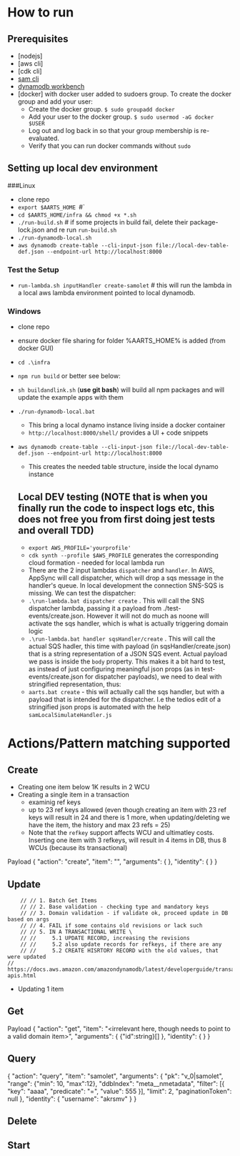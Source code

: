 # How to run

## Prerequisites
- [nodejs]
- [aws cli]
- [cdk cli]
- [sam cli](https://docs.aws.amazon.com/serverless-application-model/latest/developerguide/serverless-sam-cli-install-linux.html)
- [dynamodb workbench](https://docs.aws.amazon.com/amazondynamodb/latest/developerguide/workbench.settingup.html)
- [docker] with docker user added to sudoers group. To create the docker group and add your user:
  - Create the docker group. `$ sudo groupadd docker`
  - Add your user to the docker group. `$ sudo usermod -aG docker $USER`
  - Log out and log back in so that your group membership is re-evaluated. 
  - Verify that you can run docker commands without `sudo`

## Setting up local dev environment
###Linux
- clone repo
- `export $AARTS_HOME `#<path to repo>`
- `cd $AARTS_HOME/infra && chmod +x *.sh`
- `./run-build.sh` # if some projects in build fail, delete their package-lock.json and re run `run-build.sh`
- `./run-dynamodb-local.sh` 
- `aws dynamodb create-table --cli-input-json file://local-dev-table-def.json --endpoint-url http://localhost:8000`
### Test the Setup
- `run-lambda.sh inputHandler create-samolet` # this will run the lambda in a local aws lambda environment pointed to local dynamodb.

### Windows
- clone repo
- ensure docker file sharing for folder %AARTS_HOME% is added (from docker GUI) 
- `cd .\infra`
- `npm run build` or better see below:
- `sh buildandlink.sh` (__use git bash__) will build all npm packages and will update the example apps with them
- `./run-dynamodb-local.bat` 
  - This bring a local dynamo instance living inside a docker container
  - `http://localhost:8000/shell/` provides a UI + code snippets
- `aws dynamodb create-table --cli-input-json file://local-dev-table-def.json --endpoint-url http://localhost:8000`
  - This creates the needed table structure, inside the local dynamo instance

  ## Local DEV testing (NOTE that is when you finally run the code to inspect logs etc, this does not free you from first doing jest tests and overall TDD)
  - `export AWS_PROFILE='yourprofile'`
  - `cdk synth --profile $AWS_PROFILE` generates the corresponding cloud formation - needed for local lambda run
  - There are the 2 input lambdas `dispatcher` and `handler`. In AWS, AppSync will call dispatcher, which will drop a sqs message in the handler's queue. In local development the connection SNS-SQS is missing. We can test the dispatcher:
  - `.\run-lambda.bat dispatcher create` . This will call the SNS dispatcher lambda, passing it a payload from ./test-events/create.json. However it will not do much as noone will activate the sqs handler, which is what is actually triggering domain logic
  - `.\run-lambda.bat handler sqsHandler/create` . This will call the actual SQS hadler, this time with payload (in sqsHandler/create.json) that is a string representation of a JSON SQS event. Actual payload we pass is inside the `body` property. This makes it a bit hard to test, as instead of just configuring meaningful json props (as in test-events/create.json for dispatcher payloads), we need to deal with stringified representation, thus:
  - `aarts.bat create` - this will actually call the sqs handler, but with a payload that is intended for the dispatcher. I.e the tedios edit of a stringified json props is automated with the help `samLocalSimulateHandler.js`

# Actions/Pattern matching supported

## Create
- Creating one item below 1K results in 2 WCU 
- Creating a single item in a transaction
  - examinig ref keys
  - up to 23 ref keys allowed (even though creating an item with 23 ref keys will result in 24 and there is 1 more, when updating/deleting we have the item, the history and max 23 refs = 25)
  - Note that the `refkey` support affects WCU and ultimatley costs. Inserting one item with 3 refkeys, will result in 4 items in DB, thus 8 WCUs (because its transactional)

Payload
{
    "action": "create",
    "item": "<the domain item to be created>",
    "arguments": {
      <domain specific keys>
    },
    "identity": {
      <domain specific info on principal>
    }
  }

## Update
        // // 1. Batch Get Items
        // // 2. Base validation - checking type and mandatory keys
        // // 3. Domain validation - if validate ok, proceed update in DB based on args
        // // 4. FAIL if some contains old revisions or lack such
        // // 5. IN A TRANSACTIONAL WRITE \
        // //     5.1 UPDATE RECORD, increasing the revisions
        // //     5.2 also update records for refkeys, if there are any
        // //     5.2 CREATE HISRTORY RECORD with the old values, that were updated
    // https://docs.aws.amazon.com/amazondynamodb/latest/developerguide/transaction-apis.html
- Updating 1 item 

## Get
Payload
{
    "action": "get",
    "item": "<irrelevant here, though needs to point to a valid domain item>",
    "arguments": {
      {"id":string}[]
    },
    "identity": {
      <domain specific info on principal>
    }
  }

## Query

{
    "action": "query",
    "item": "samolet",
    "arguments": {
      "pk": "v_0|samolet",
      "range": {"min": 10, "max":12},
      "ddbIndex": "meta__nmetadata",
      "filter": [{
        "key": "aaaa",
        "predicate": "=",
        "value": 555
      }],
      "limit": 2,
      "paginationToken": null
  },
    "identity": {
      "username": "akrsmv"
    }
  }

## Delete

## Start

 